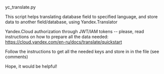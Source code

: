 yc_translate.py

This script helps translating database field to specified language, and store data to another 
field/database, using Yandex.Translator

Yandex.Cloud authorization through JWT/IAM tokens -- please, read instructions on how to 
prepare all the data needed: https://cloud.yandex.com/en-ru/docs/translate/quickstart

Follow the instructions to get all the needed keys and store in in the file (see comments)

Hope, it would be helpful!



